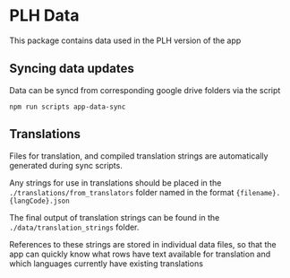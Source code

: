 # PLH Data
This package contains data used in the PLH version of the app

## Syncing data updates
Data can be syncd from corresponding google drive folders via the script
```
npm run scripts app-data-sync
```

## Translations
Files for translation, and compiled translation strings are automatically generated during sync scripts.

Any strings for use in translations should be placed in the `./translations/from_translators` folder named in the format `{filename}.{langCode}.json`

The final output of translation strings can be found in the `./data/translation_strings` folder.

References to these strings are stored in individual data files, so that the app can quickly know what rows have text available for translation and which languages currently have existing translations
